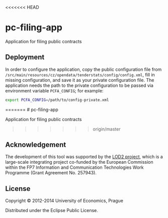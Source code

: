 <<<<<<< HEAD
# pc-filing-app

Application for filing public contracts

## Deployment

In order to configure the application, copy the public configuration file from `/src/main/resources/cz/opendata/tenderstats/config/config.xml`, fill in missing configuration, and save it as your private configuration file. The application needs the path to the private configuration to be passed via environment variable `PCFA_CONFIG`; for example:

```bash
export PCFA_CONFIG=/path/to/config-private.xml
```

=======
# pc-filing-app

Application for filing public contracts

>>>>>>> origin/master
## Acknowledgement

The development of this tool was supported by the [LOD2 project](http://lod2.eu/), which is a large-scale integrating project co-funded by the European Commission within the FP7 Information and Communication Technologies Work Programme (Grant Agreement No. 257943).

## License

Copyright &copy; 2012-2014 University of Economics, Prague

Distributed under the Eclipse Public License.
